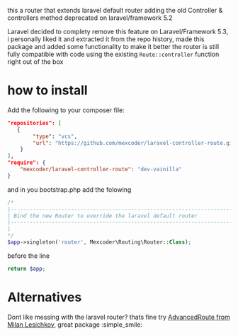 this a router that extends laravel default router adding the old Controller &amp; controllers method deprecated on laravel/framework 5.2

Laravel decided to complety remove this feature on Laravel/Framework 5.3, i personally liked it and extracted it from the repo history, made this package and added some functionality to make it better
the router is still fully compatible with code using the existing ```Route::controller``` function right out of the box

# how to install

Add the following to your composer file:

```json
"repositories": [
   {
        "type": "vcs",
        "url": "https://github.com/mexcoder/laravel-controller-route.git"
    }
],
"require": {
    "mexcoder/laravel-controller-route": "dev-vainilla"
}
```

and in you bootstrap.php add the folowing

```php
/*
|--------------------------------------------------------------------------
| Bind the new Router to override the laravel default router
|--------------------------------------------------------------------------
|
*/
$app->singleton('router', Mexcoder\Routing\Router::Class);
```   
 
before the line

```php
return $app;
```

# Alternatives
Dont like messing with the laravel router? thats fine try [AdvancedRoute from Milan Lesichkov](https://github.com/lesichkovm/laravel-advanced-route), great package :simple_smile:
